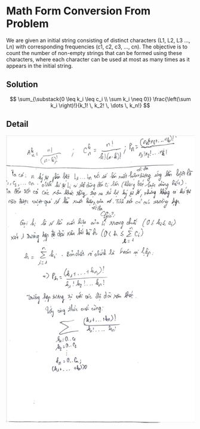 # Math Form Conversion From Problem
We are given an initial string consisting of distinct characters (L1, L2, L3 ..., Ln) with corresponding frequencies (c1, c2, c3, ..., cn). The objective is to count the number of non-empty strings that can be formed using these characters, where each character can be used at most as many times as it appears in the initial string.

## Solution

$$
\sum_{\substack{0 \leq k_i \leq c_i \\ \sum k_i \neq 0}} 
\frac{\left(\sum k_i \right)!}{k_1! \, k_2! \, \dots \, k_n!}
$$

## Detail
![Math Formula Explanation](MathFormSolution.jpg)
